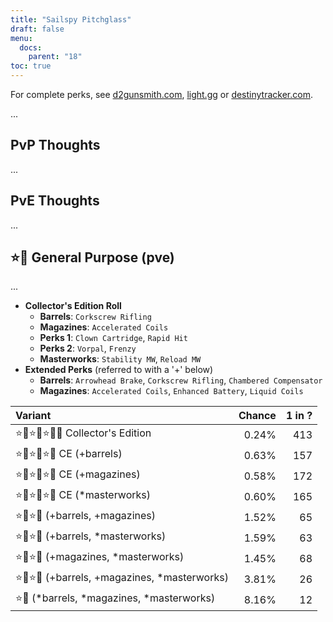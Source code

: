 ```yaml
---
title: "Sailspy Pitchglass"
draft: false
menu:
  docs:
    parent: "18"
toc: true
---
```


For complete perks, see [d2gunsmith.com](https://d2gunsmith.com/w/1184309824), [light.gg](https://www.light.gg/db/items/1184309824) or [destinytracker.com](https://destinytracker.com/destiny-2/db/items/1184309824).

...

## PvP Thoughts

...

## PvE Thoughts

...

## ⭐👾 General Purpose (pve)

...

* **Collector's Edition Roll**
  * **Barrels**: `Corkscrew Rifling`
  * **Magazines**: `Accelerated Coils`
  * **Perks 1**: `Clown Cartridge`, `Rapid Hit`
  * **Perks 2**: `Vorpal`, `Frenzy`
  * **Masterworks**: `Stability MW`, `Reload MW`
* **Extended Perks** (referred to with a '+' below)
  * **Barrels**: `Arrowhead Brake`, `Corkscrew Rifling`, `Chambered Compensator`
  * **Magazines**: `Accelerated Coils`, `Enhanced Battery`, `Liquid Coils`

| Variant | Chance | 1 in ? |
|:-|-:|-:|
| ⭐👾⭐👾⭐👾🌟 Collector's Edition | 0.24% | 413 |
| ⭐👾⭐👾⭐👾 CE (+barrels) | 0.63% | 157 |
| ⭐👾⭐👾⭐👾 CE (+magazines) | 0.58% | 172 |
| ⭐👾⭐👾⭐👾 CE (*masterworks) | 0.60% | 165 |
| ⭐👾⭐👾 (+barrels, +magazines) | 1.52% | 65 |
| ⭐👾⭐👾 (+barrels, *masterworks) | 1.59% | 63 |
| ⭐👾⭐👾 (+magazines, *masterworks) | 1.45% | 68 |
| ⭐👾⭐👾 (+barrels, +magazines, *masterworks) | 3.81% | 26 |
| ⭐👾 (*barrels, *magazines, *masterworks) | 8.16% | 12 |
